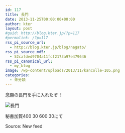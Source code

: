 ```yaml
---
id: 117
title: 長門
date: 2013-11-25T00:00:00+00:00
author: kter
layout: post
#guid: http://blog.kter.jp/?p=117
#permalink: /?p=117
rss_pi_source_url:
  - http://blog.kter.jp/blog/nagato/
rss_pi_source_md5:
  - 52cafded9704a11fcf2173a97e479646
rss_pi_canonical_url:
  - my_blog
image: /wp-content/uploads/2013/11/kancolle-105.png
categories:
  - 未分類
---
```

念願の長門を手に入れたぞ！

![長門](http://img.kter.jp/kancolle-105.png)

秘書加賀400 30 600 30にて

Source: New feed